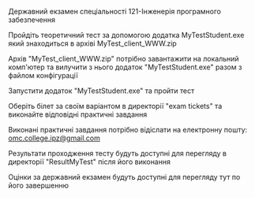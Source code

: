 Державний екзамен спеціальності 121-Інженерія програмного забезпечення

Пройдіть теоретичний тест за допомогою додатка MyTestStudent.exe який знаходиться в архіві MyTest_client_WWW.zip

Архів "MyTest_client_WWW.zip" потрібно завантажити на локальний комп'ютер та вилучити з нього додаток "MyTestStudent.exe" разом з файлом конфігурації

Запустити додаток "MyTestStudent.exe" та пройти тест 

Оберіть білет за своїм варіантом в директорії "exam tickets" та виконайте відповідні практичні завдання

Виконані практичні завдання потрібно відіслати на електронну пошту: omc.college.ipz@gmail.com

Результати проходження тесту будуть доступні для перегляду в директорії "ResultMyTest" після його виконання

Оцінки за державний екзамен будуть доступні для перегляду тут по його завершенню
